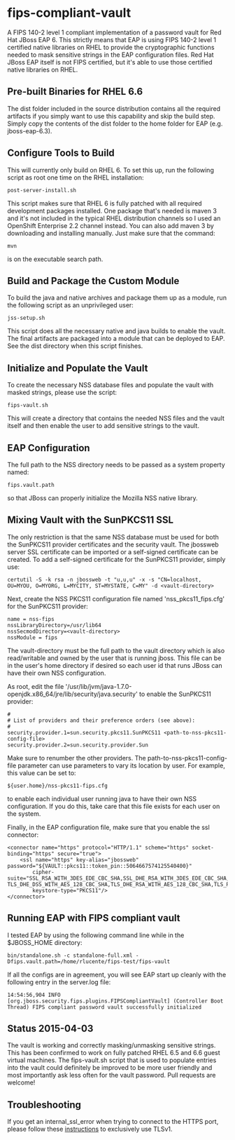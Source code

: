 fips-compliant-vault
====================

A FIPS 140-2 level 1 compliant implementation of a password vault for
Red Hat JBoss EAP 6.  This strictly means that EAP is using FIPS 140-2
level 1 certified native libraries on RHEL to provide the cryptographic
functions needed to mask sensitive strings in the EAP configuration files.
Red Hat JBoss EAP itself is not FIPS certified, but it's able to use
those certified native libraries on RHEL.

Pre-built Binaries for RHEL 6.6
-------------------------------

The dist folder included in the source distribution contains all the
required artifacts if you simply want to use this capability and skip
the build step.  Simply copy the contents of the dist folder to the home
folder for EAP (e.g. jboss-eap-6.3).

Configure Tools to Build
------------------------

This will currently only build on RHEL 6.  To set this up, run the
following script as root one time on the RHEL installation:

    post-server-install.sh

This script makes sure that RHEL 6 is fully patched with all required
development packages installed.  One package that's needed is maven
3 and it's not included in the typical RHEL distribution channels so
I used an OpenShift Enterprise 2.2 channel instead.  You can also add
maven 3 by downloading and installing manually.  Just make sure that
the command:

    mvn

is on the executable search path.

Build and Package the Custom Module
-----------------------------------

To build the java and native archives and package them up as a module,
run the following script as an unprivileged user:

    jss-setup.sh

This script does all the necessary native and java builds to enable
the vault.  The final artifacts are packaged into a module that can be
deployed to EAP.  See the dist directory when this script finishes.

Initialize and Populate the Vault
---------------------------------

To create the necessary NSS database files and populate the vault with
masked strings, please use the script:

    fips-vault.sh

This will create a directory that contains the needed NSS files and
the vault itself and then enable the user to add sensitive strings to
the vault.

EAP Configuration
-----------------

The full path to the NSS directory needs to be passed as a system
property named:

    fips.vault.path

so that JBoss can properly initialize the Mozilla NSS native library.

Mixing Vault with the SunPKCS11 SSL
-----------------------------------

The only restriction is that the same NSS database must be used for both
the SunPKCS11 provider certificates and the security vault.  The jbossweb
server SSL certificate can be imported or a self-signed certificate can
be created.  To add a self-signed certificate for the SunPKCS11 provider,
simply use:

    certutil -S -k rsa -n jbossweb -t "u,u,u" -x -s "CN=localhost, OU=MYOU, O=MYORG, L=MYCITY, ST=MYSTATE, C=MY" -d <vault-directory>

Next, create the NSS PKCS11 configuration file named 'nss_pkcs11_fips.cfg'
for the SunPKCS11 provider:

    name = nss-fips
    nssLibraryDirectory=/usr/lib64
    nssSecmodDirectory=<vault-directory>
    nssModule = fips

The vault-directory must be the full path to the vault directory which
is also read/writable and owned by the user that is running jboss.
This file can be in the user's home directory if desired so each user
id that runs JBoss can have their own NSS configuration.

As root, edit the file
'/usr/lib/jvm/java-1.7.0-openjdk.x86_64/jre/lib/security/java.security'
to enable the SunPKCS11 provider:

    #
    # List of providers and their preference orders (see above):
    #
    security.provider.1=sun.security.pkcs11.SunPKCS11 <path-to-nss-pkcs11-config-file>
    security.provider.2=sun.security.provider.Sun

Make sure to renumber the other providers.  The
path-to-nss-pkcs11-config-file parameter can use parameters to vary its
location by user.  For example, this value can be set to:

    ${user.home}/nss-pkcs11-fips.cfg

to enable each individual user running java to have their own NSS
configuration.  If you do this, take care that this file exists for each
user on the system.

Finally, in the EAP configuration file, make sure that you enable the
ssl connector:

    <connector name="https" protocol="HTTP/1.1" scheme="https" socket-binding="https" secure="true">
        <ssl name="https" key-alias="jbossweb" password="${VAULT::pkcs11::token_pin::5064667574125540400}" 
            cipher-suite="SSL_RSA_WITH_3DES_EDE_CBC_SHA,SSL_DHE_RSA_WITH_3DES_EDE_CBC_SHA,TLS_RSA_WITH_AES_128_CBC_SHA, TLS_DHE_DSS_WITH_AES_128_CBC_SHA,TLS_DHE_RSA_WITH_AES_128_CBC_SHA,TLS_RSA_WITH_AES_256_CBC_SHA,TLS_DHE_DSS_WITH_AES_256_CBC_SHA,TLS_DHE_RSA_WITH_AES_256_CBC_SHA,TLS_ECDH_ECDSA_WITH_3DES_EDE_CBC_SHA,TLS_ECDH_ECDSA_WITH_AES_128_CBC_SHA,TLS_ECDH_ECDSA_WITH_AES_256_CBC_SHA,TLS_ECDHE_ECDSA_WITH_3DES_EDE_CBC_SHA,TLS_ECDHE_ECDSA_WITH_AES_128_CBC_SHA,TLS_ECDHE_ECDSA_WITH_AES_256_CBC_SHA,TLS_ECDH_RSA_WITH_3DES_EDE_CBC_SHA,TLS_ECDH_RSA_WITH_AES_128_CBC_SHA,TLS_ECDH_RSA_WITH_AES_256_CBC_SHA,TLS_ECDHE_RSA_WITH_3DES_EDE_CBC_SHA,TLS_ECDHE_RSA_WITH_AES_128_CBC_SHA,TLS_ECDHE_RSA_WITH_AES_256_CBC_SHA,TLS_ECDH_anon_WITH_3DES_EDE_CBC_SHA,TLS_ECDH_anon_WITH_AES_128_CBC_SHA,TLS_ECDH_anon_WITH_AES_256_CBC_SHA"
            keystore-type="PKCS11"/>
    </connector>

Running EAP with FIPS compliant vault
-------------------------------------

I tested EAP by using the following command line while in the $JBOSS_HOME
directory:

    bin/standalone.sh -c standalone-full.xml -Dfips.vault.path=/home/rlucente/fips-test/fips-vault

If all the configs are in agreement, you will see EAP start up cleanly
with the following entry in the server.log file:

    14:54:56,904 INFO  [org.jboss.security.fips.plugins.FIPSCompliantVault] (Controller Boot Thread) FIPS compliant password vault successfully initialized

Status 2015-04-03
-----------------

The vault is working and correctly masking/unmasking sensitive strings.
This has been confirmed to work on fully patched RHEL 6.5 and 6.6 guest
virtual machines.  The fips-vault.sh script that is used to populate
entries into the vault could definitely be improved to be more user
friendly and most importantly ask less often for the vault password.
Pull requests are welcome!

Troubleshooting
---------------

If you get an internal_ssl_error when trying to connect to the HTTPS port, please follow these [instructions](https://access.redhat.com/solutions/1309153) to exclusively use TLSv1.
